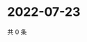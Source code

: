 # 2022-07-23

共 0 条

<!-- BEGIN WEIBO -->
<!-- 最后更新时间 Sat Jul 23 2022 12:18:50 GMT+0800 (China Standard Time) -->

<!-- END WEIBO -->
